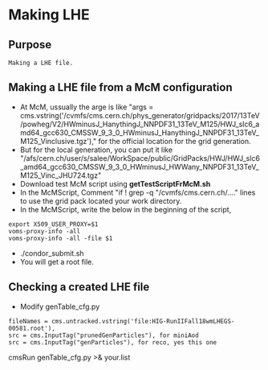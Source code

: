 # Making LHE



## Purpose
```
Making a LHE file.
```

## Making a LHE file from a McM configuration
 * At McM, ussually the arge is like "args = cms.vstring('/cvmfs/cms.cern.ch/phys_generator/gridpacks/2017/13TeV/powheg/V2/HWminusJ_HanythingJ_NNPDF31_13TeV_M125/HWJ_slc6_amd64_gcc630_CMSSW_9_3_0_HWminusJ_HanythingJ_NNPDF31_13TeV_M125_Vinclusive.tgz')," for the official location for the grid generation.
 * But for the local generation, you can put it like "/afs/cern.ch/user/s/salee/WorkSpace/public/GridPacks/HWJ/HWJ_slc6_amd64_gcc630_CMSSW_9_3_0_HWminusJ_HWWany_NNPDF31_13TeV_M125_Vinc_JHU724.tgz"
 * Download test McM script using **getTestScriptFrMcM.sh**
 * In the McMScript, Comment "if ! grep -q "/cvmfs/cms.cern.ch/...." lines to use the grid pack located your work directory.
 * In the McMScript, write the below in the beginning of the script,
 ```
 export X509_USER_PROXY=$1
 voms-proxy-info -all
 voms-proxy-info -all -file $1
 ```
 * ./condor\_submit.sh
 * You will get a root file.

## Checking a created LHE file
 * Modify genTable_cfg.py 
 ```
 fileNames = cms.untracked.vstring('file:HIG-RunIIFall18wmLHEGS-00581.root'),
 src = cms.InputTag("prunedGenParticles"), for miniAod
 src = cms.InputTag("genParticles"), for reco, yes this one
 ```
 cmsRun genTable\_cfg.py >& your.list



